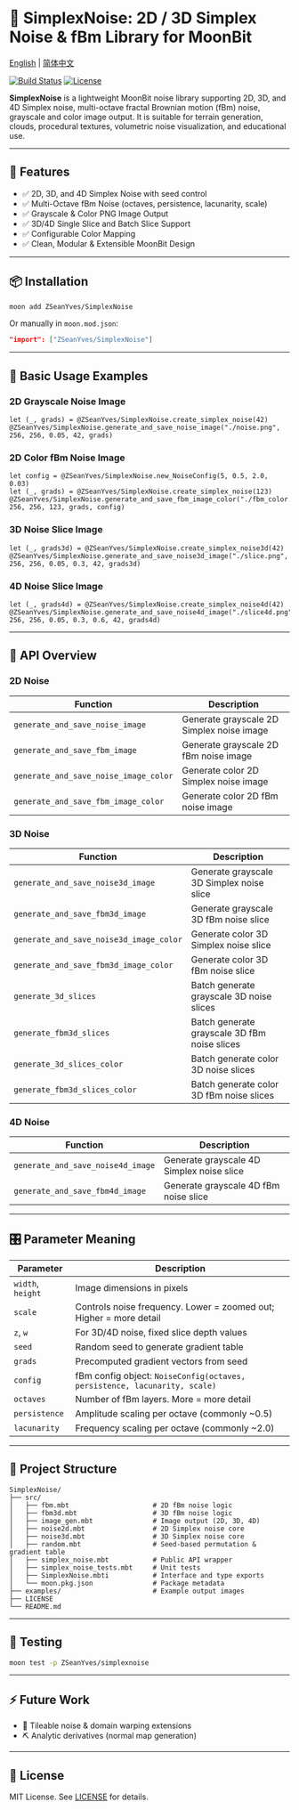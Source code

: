# 🎨 SimplexNoise: 2D / 3D Simplex Noise & fBm Library for MoonBit

[English](https://github.com/ZSeanYves/SimplexNoise/blob/main/README.md) | [简体中文](https://github.com/ZSeanYves/SimplexNoise/blob/main/README_zh_CN.md)

[![Build Status](https://img.shields.io/github/actions/workflow/status/ZSeanYves/SimplexNoise/simplex_noise_ci.yml)](https://github.com/ZSeanYves/SimplexNoise/actions)
[![License](https://img.shields.io/github/license/ZSeanYves/SimplexNoise)](LICENSE)

**SimplexNoise** is a lightweight MoonBit noise library supporting 2D, 3D, and 4D Simplex noise, multi-octave fractal Brownian motion (fBm) noise, grayscale and color image output. It is suitable for terrain generation, clouds, procedural textures, volumetric noise visualization, and educational use.

---

## 🚀 Features

* ✅ 2D, 3D, and 4D Simplex Noise with seed control
* ✅ Multi-Octave fBm Noise (octaves, persistence, lacunarity, scale)
* ✅ Grayscale & Color PNG Image Output
* ✅ 3D/4D Single Slice and Batch Slice Support
* ✅ Configurable Color Mapping
* ✅ Clean, Modular & Extensible MoonBit Design

---

## 📦 Installation

```bash
moon add ZSeanYves/SimplexNoise
```

Or manually in `moon.mod.json`:

```json
"import": ["ZSeanYves/SimplexNoise"]
```

---

## 🎨 Basic Usage Examples

### 2D Grayscale Noise Image

```moonbit
let (_, grads) = @ZSeanYves/SimplexNoise.create_simplex_noise(42)
@ZSeanYves/SimplexNoise.generate_and_save_noise_image("./noise.png", 256, 256, 0.05, 42, grads)
```

### 2D Color fBm Noise Image

```moonbit
let config = @ZSeanYves/SimplexNoise.new_NoiseConfig(5, 0.5, 2.0, 0.03)
let (_, grads) = @ZSeanYves/SimplexNoise.create_simplex_noise(123)
@ZSeanYves/SimplexNoise.generate_and_save_fbm_image_color("./fbm_color.png", 256, 256, 123, grads, config)
```

### 3D Noise Slice Image

```moonbit
let (_, grads3d) = @ZSeanYves/SimplexNoise.create_simplex_noise3d(42)
@ZSeanYves/SimplexNoise.generate_and_save_noise3d_image("./slice.png", 256, 256, 0.05, 0.3, 42, grads3d)
```

### 4D Noise Slice Image

```moonbit
let (_, grads4d) = @ZSeanYves/SimplexNoise.create_simplex_noise4d(42)
@ZSeanYves/SimplexNoise.generate_and_save_noise4d_image("./slice4d.png", 256, 256, 0.05, 0.3, 0.6, 42, grads4d)
```

---

## 📘 API Overview

### 2D Noise

| Function                                | Description                                |
| --------------------------------------- | ------------------------------------------ |
| `generate_and_save_noise_image`         | Generate grayscale 2D Simplex noise image  |
| `generate_and_save_fbm_image`           | Generate grayscale 2D fBm noise image      |
| `generate_and_save_noise_image_color`   | Generate color 2D Simplex noise image      |
| `generate_and_save_fbm_image_color`     | Generate color 2D fBm noise image          |

### 3D Noise

| Function                                  | Description                                    |
| ----------------------------------------- | ---------------------------------------------- |
| `generate_and_save_noise3d_image`         | Generate grayscale 3D Simplex noise slice      |
| `generate_and_save_fbm3d_image`           | Generate grayscale 3D fBm noise slice          |
| `generate_and_save_noise3d_image_color`   | Generate color 3D Simplex noise slice          |
| `generate_and_save_fbm3d_image_color`     | Generate color 3D fBm noise slice              |
| `generate_3d_slices`                      | Batch generate grayscale 3D noise slices       |
| `generate_fbm3d_slices`                   | Batch generate grayscale 3D fBm noise slices   |
| `generate_3d_slices_color`                | Batch generate color 3D noise slices           |
| `generate_fbm3d_slices_color`             | Batch generate color 3D fBm noise slices       |

### 4D Noise

| Function                                  | Description                                     |
| ----------------------------------------- | ----------------------------------------------- |
| `generate_and_save_noise4d_image`         | Generate grayscale 4D Simplex noise slice       |
| `generate_and_save_fbm4d_image`           | Generate grayscale 4D fBm noise slice           |

---

## 🎛️ Parameter Meaning

| Parameter       | Description                                                                 |
|----------------|-----------------------------------------------------------------------------|
| `width`, `height` | Image dimensions in pixels                                                  |
| `scale`         | Controls noise frequency. Lower = zoomed out; Higher = more detail         |
| `z`, `w`        | For 3D/4D noise, fixed slice depth values                                  |
| `seed`          | Random seed to generate gradient table                                      |
| `grads`         | Precomputed gradient vectors from seed                                      |
| `config`        | fBm config object: `NoiseConfig(octaves, persistence, lacunarity, scale)`  |
| `octaves`       | Number of fBm layers. More = more detail                                    |
| `persistence`   | Amplitude scaling per octave (commonly ~0.5)                                |
| `lacunarity`    | Frequency scaling per octave (commonly ~2.0)                               |

---

## 📂 Project Structure

```
SimplexNoise/
├── src/
│   ├── fbm.mbt                     # 2D fBm noise logic
│   ├── fbm3d.mbt                   # 3D fBm noise logic
│   ├── image_gen.mbt               # Image output (2D, 3D, 4D)
│   ├── noise2d.mbt                 # 2D Simplex noise core
│   ├── noise3d.mbt                 # 3D Simplex noise core
│   ├── random.mbt                  # Seed-based permutation & gradient table
│   ├── simplex_noise.mbt           # Public API wrapper
│   ├── simplex_noise_tests.mbt     # Unit tests
│   ├── SimplexNoise.mbti           # Interface and type exports
│   └── moon.pkg.json               # Package metadata
├── examples/                       # Example output images
├── LICENSE
└── README.md
```

---

## 🧪 Testing

```bash
moon test -p ZSeanYves/simplexnoise
```

---

## ⚡ Future Work

* 🔄 Tileable noise & domain warping extensions
* ⛏️ Analytic derivatives (normal map generation)

---

## 📜 License

MIT License. See [LICENSE](./LICENSE) for details.
